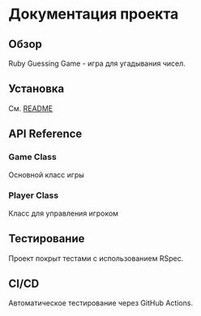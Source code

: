 # Документация проекта

## Обзор
Ruby Guessing Game - игра для угадывания чисел.

## Установка
См. [README](index.md)

## API Reference

### Game Class
Основной класс игры

### Player Class
Класс для управления игроком

## Тестирование
Проект покрыт тестами с использованием RSpec.

## CI/CD
Автоматическое тестирование через GitHub Actions.
